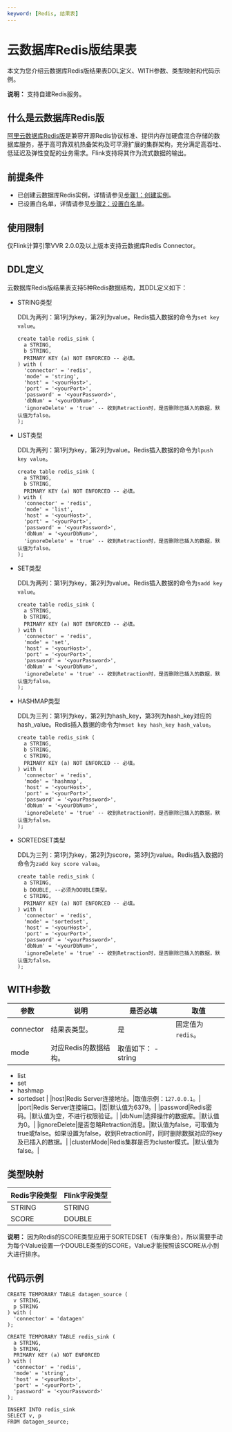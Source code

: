 ```yaml
---
keyword: [Redis, 结果表]
---
```


# 云数据库Redis版结果表

本文为您介绍云数据库Redis版结果表DDL定义、WITH参数、类型映射和代码示例。

**说明：** 支持自建Redis服务。

## 什么是云数据库Redis版

[阿里云数据库Redis版](/cn.zh-CN/产品简介/什么是云数据库Redis版.md)是兼容开源Redis协议标准、提供内存加硬盘混合存储的数据库服务，基于高可靠双机热备架构及可平滑扩展的集群架构，充分满足高吞吐、低延迟及弹性变配的业务需求。Flink支持将其作为流式数据的输出。

## 前提条件

-   已创建云数据库Redis实例，详情请参见[步骤1：创建实例](/cn.zh-CN/快速入门/步骤1：创建实例.md)。
-   已设置白名单，详情请参见[步骤2：设置白名单](/cn.zh-CN/快速入门/步骤2：设置白名单.md)。

## 使用限制

仅Flink计算引擎VVR 2.0.0及以上版本支持云数据库Redis Connector。

## DDL定义

云数据库Redis版结果表支持5种Redis数据结构，其DDL定义如下：

-   STRING类型

    DDL为两列：第1列为key，第2列为value。Redis插入数据的命令为`set key value`。

    ```
    create table redis_sink (
      a STRING,
      b STRING,
      PRIMARY KEY (a) NOT ENFORCED -- 必填。
    ) with (
      'connector' = 'redis',
      'mode' = 'string',
      'host' = '<yourHost>', 
      'port' = '<yourPort>', 
      'password' = '<yourPassword>',
      'dbNum' = '<yourDbNum>', 
      'ignoreDelete' = 'true' -- 收到Retraction时，是否删除已插入的数据，默认值为false。
    );
    ```

-   LIST类型

    DDL为两列：第1列为key，第2列为value。Redis插入数据的命令为`lpush key value`。

    ```
    create table redis_sink (
      a STRING,
      b STRING,
      PRIMARY KEY (a) NOT ENFORCED -- 必填。
    ) with (
      'connector' = 'redis',
      'mode' = 'list',
      'host' = '<yourHost>', 
      'port' = '<yourPort>', 
      'password' = '<yourPassword>',
      'dbNum' = '<yourDbNum>', 
      'ignoreDelete' = 'true' -- 收到Retraction时，是否删除已插入的数据，默认值为false。
    );
    ```

-   SET类型

    DDL为两列：第1列为key，第2列为value。Redis插入数据的命令为`sadd key value`。

    ```
    create table redis_sink (
      a STRING,
      b STRING,
      PRIMARY KEY (a) NOT ENFORCED -- 必填。
    ) with (
      'connector' = 'redis',
      'mode' = 'set',
      'host' = '<yourHost>', 
      'port' = '<yourPort>', 
      'password' = '<yourPassword>',
      'dbNum' = '<yourDbNum>', 
      'ignoreDelete' = 'true' -- 收到Retraction时，是否删除已插入的数据，默认值为false。
    );
    ```

-   HASHMAP类型

    DDL为三列：第1列为key，第2列为hash\_key，第3列为hash\_key对应的hash\_value。Redis插入数据的命令为`hmset key hash_key hash_value`。

    ```
    create table redis_sink (
      a STRING,
      b STRING,
      c STRING,
      PRIMARY KEY (a) NOT ENFORCED -- 必填。
    ) with (
      'connector' = 'redis',
      'mode' = 'hashmap',
      'host' = '<yourHost>',
      'port' = '<yourPort>', 
      'password' = '<yourPassword>',
      'dbNum' = '<yourDbNum>',
      'ignoreDelete' = 'true' -- 收到Retraction时，是否删除已插入的数据，默认值为false。
    );
    ```

-   SORTEDSET类型

    DDL为三列：第1列为key，第2列为score，第3列为value。Redis插入数据的命令为`zadd key score value`。

    ```
    create table redis_sink (
      a STRING,
      b DOUBLE, --必须为DOUBLE类型。
      c STRING,
      PRIMARY KEY (a) NOT ENFORCED -- 必填。
    ) with (
      'connector' = 'redis',
      'mode' = 'sortedset',
      'host' = '<yourHost>', 
      'port' = '<yourPort>', 
      'password' = '<yourPassword>',
      'dbNum' = '<yourDbNum>', 
      'ignoreDelete' = 'true' -- 收到Retraction时，是否删除已插入的数据，默认值为false。
    );
    ```


## WITH参数

|参数|说明|是否必填|取值|
|--|--|----|--|
|connector|结果表类型。|是|固定值为`redis`。|
|mode|对应Redis的数据结构。|取值如下： -   string
-   list
-   set
-   hashmap
-   sortedset |
|host|Redis Server连接地址。|取值示例：`127.0.0.1`。|
|port|Redis Server连接端口。|否|默认值为6379。|
|password|Redis密码。|默认值为空，不进行权限验证。|
|dbNum|选择操作的数据库。|默认值为0。|
|ignoreDelete|是否忽略Retraction消息。|默认值为false，可取值为true或false。如果设置为false，收到Retraction时，同时删除数据对应的key及已插入的数据。|
|clusterMode|Redis集群是否为cluster模式。|默认值为false。|

## 类型映射

|Redis字段类型|Flink字段类型|
|---------|---------|
|STRING|STRING|
|SCORE|DOUBLE|

**说明：** 因为Redis的SCORE类型应用于SORTEDSET（有序集合），所以需要手动为每个Value设置一个DOUBLE类型的SCORE，Value才能按照该SCORE从小到大进行排序。

## 代码示例

```
CREATE TEMPORARY TABLE datagen_source (
  v STRING, 
  p STRING
) with (
  'connector' = 'datagen'
);

CREATE TEMPORARY TABLE redis_sink (
  a STRING,
  b STRING,
  PRIMARY KEY (a) NOT ENFORCED
) with (
  'connector' = 'redis',
  'mode' = 'string',
  'host' = '<yourHost>', 
  'port' = '<yourPort>', 
  'password' = '<yourPassword>'
);

INSERT INTO redis_sink 
SELECT v, p
FROM datagen_source;
```

